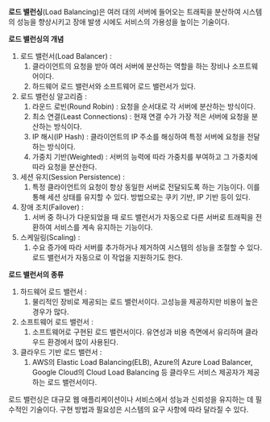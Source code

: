 **로드 밸런싱**(Load Balancing)은 여러 대의 서버에 들어오는 트래픽을 분산하여 시스템의 성능을 향상시키고 장애 발생 시에도 서비스의 가용성을 높이는 기술이다.

 **로드 밸런싱의  개념**
1. 로드 밸런서(Load Balancer) :
    1. 클라이언트의 요청을 받아 여러 서버에 분산하는 역할을 하는 장비나 소프트웨어이다.
    2. 하드웨어 로드 밸런서와 소프트웨어 로드 밸런서가 있다.
2. 로드 밸런싱 알고리즘 :
	1. 라운드 로빈(Round Robin) : 요청을 순서대로 각 서버에 분산하는 방식이다.
	2. 최소 연결(Least Connections) : 현재 연결 수가 가장 적은 서버에 요청을 분산하는 방식이다.
	3. IP 해시(IP Hash) : 클라이언트의 IP 주소를 해싱하여 특정 서버에 요청을 전달하는 방식이다.
	4. 가중치 기반(Weighted) : 서버의 능력에 따라 가중치를 부여하고 그 가중치에 따라 요청을 분산한다.
5. 세션 유지(Session Persistence) :
    1. 특정 클라이언트의 요청이 항상 동일한 서버로 전달되도록 하는 기능이다. 이를 통해 세션 상태를 유지할 수 있다. 방법으로는 쿠키 기반, IP 기반 등이 있다.
6. 장애 조치(Failover) :
    1. 서버 중 하나가 다운되었을 때 로드 밸런서가 자동으로 다른 서버로 트래픽을 전환하여 서비스를 계속 유지하는 기능이다.
7. 스케일링(Scaling) :
    1. 수요 증가에 따라 서버를 추가하거나 제거하여 시스템의 성능을 조절할 수 있다. 로드 밸런서가 자동으로 이 작업을 지원하기도 한다.

 **로드 밸런서의 종류**
1. 하드웨어 로드 밸런서 :
    1. 물리적인 장비로 제공되는 로드 밸런서이다. 고성능을 제공하지만 비용이 높은 경우가 많다.
2. 소프트웨어 로드 밸런서 :
    1. 소프트웨어로 구현된 로드 밸런서이다. 유연성과 비용 측면에서 유리하며 클라우드 환경에서 많이 사용된다.
3. 클라우드 기반 로드 밸런서 :
    1. AWS의 Elastic Load Balancing(ELB), Azure의 Azure Load Balancer, Google Cloud의 Cloud Load Balancing 등 클라우드 서비스 제공자가 제공하는 로드 밸런서이다.

로드 밸런싱은 대규모 웹 애플리케이션이나 서비스에서 성능과 신뢰성을 유지하는 데 필수적인 기술이다. 구현 방법과 필요성은 시스템의 요구 사항에 따라 달라질 수 있다.
